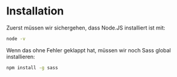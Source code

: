 # Installation

Zuerst müssen wir sichergehen, dass Node.JS installiert ist mit:

````Bash
node -v
````

Wenn das ohne Fehler geklappt hat, müssen wir noch Sass global installieren:

````Bash
npm install -g sass
````

